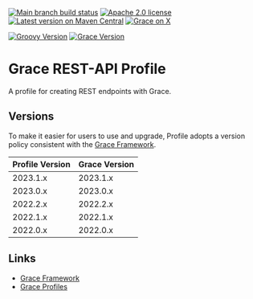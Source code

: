 [![Main branch build status](https://github.com/grace-profiles/rest-api/workflows/Grace%20CI/badge.svg?style=flat)](https://github.com/grace-profiles/rest-api/actions?query=workflow%3A%Grace+CI%22)
[![Apache 2.0 license](https://img.shields.io/badge/License-APACHE%202.0-green.svg?logo=APACHE&style=flat)](https://opensource.org/licenses/Apache-2.0)
[![Latest version on Maven Central](https://img.shields.io/maven-central/v/org.graceframework.profiles/rest-api.svg?label=Maven%20Central&logo=apache-maven&style=flat)](https://search.maven.org/search?q=g:org.graceframework.profiles)
[![Grace on X](https://img.shields.io/twitter/follow/graceframework?style=social)](https://twitter.com/graceframework)

[![Groovy Version](https://img.shields.io/badge/Groovy-4.0.23-blue?style=flat&color=4298b8)](https://groovy-lang.org/releasenotes/groovy-4.0.html)
[![Grace Version](https://img.shields.io/badge/Grace-2023.1.0-blue?style=flat&color=f49b06)](https://github.com/graceframework/grace-framework/releases/tag/v2023.1.0-M1)

# Grace REST-API Profile

A profile for creating REST endpoints with Grace.

## Versions

To make it easier for users to use and upgrade, Profile adopts a version policy consistent with the [Grace Framework](https://github.com/graceframework/grace-framework).

| Profile Version | Grace Version |
|-----------------|---------------|
| 2023.1.x        | 2023.1.x      |
| 2023.0.x        | 2023.0.x      |
| 2022.2.x        | 2022.2.x      |
| 2022.1.x        | 2022.1.x      |
| 2022.0.x        | 2022.0.x      |

## Links

- [Grace Framework](https://github.com/graceframework/grace-framework)
- [Grace Profiles](https://github.com/grace-profiles)
